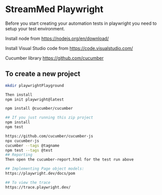 # StreamMed Playwright

Before you start creating your automation tests in playwright you need to setup your test environment.

Install node from https://nodejs.org/en/download/

Install Visual Studio code from https://code.visualstudio.com/

Cucumber library
https://github.com/cucumber

## To create a new project
```bash
mkdir playwrightPlayground

Then install 
npm init playwright@latest

npm install @cucumber/cucumber

## If you just running this zip project
npm install
npm test

https://github.com/cucumber/cucumber-js
npx cucumber-js
cucumber --tags @tagname
npm test --tags @test
## Reporting
Then open the cucumber-report.html for the test run above

## Implementing Page object models:
https://playwright.dev/docs/pom

## To view the trace
https://trace.playwright.dev/

